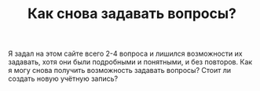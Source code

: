 ﻿---
title: "Как снова задавать вопросы?"
se.owner.user_id: 441369
se.owner.display_name: "Izviniaus"
se.owner.link: "https://ru.meta.stackoverflow.com/users/441369/izviniaus"
se.link: "https://ru.meta.stackoverflow.com/questions/12763/%d0%9a%d0%b0%d0%ba-%d1%81%d0%bd%d0%be%d0%b2%d0%b0-%d0%b7%d0%b0%d0%b4%d0%b0%d0%b2%d0%b0%d1%82%d1%8c-%d0%b2%d0%be%d0%bf%d1%80%d0%be%d1%81%d1%8b"
se.question_id: 12763
se.post_type: question
---
<p>Я задал на этом сайте всего 2-4 вопроса и лишился возможности их задавать, хотя они были подробными и понятными, и без повторов. Как я могу снова получить возможность задавать вопросы? Стоит ли создать новую учëтную запись?</p>
